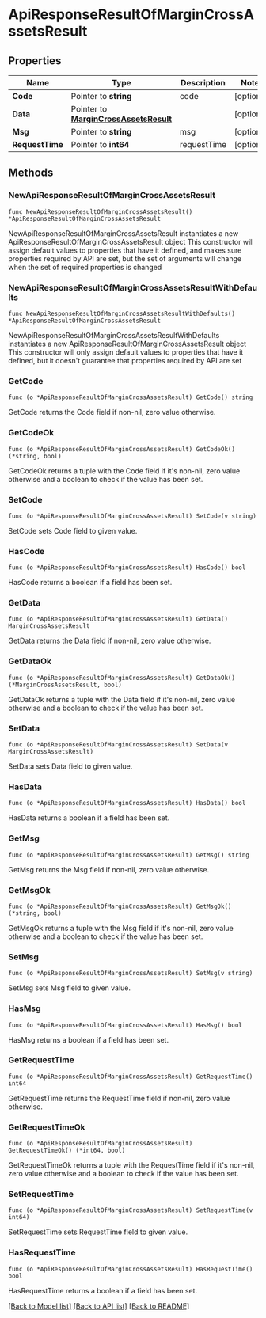 # ApiResponseResultOfMarginCrossAssetsResult

## Properties

Name | Type | Description | Notes
------------ | ------------- | ------------- | -------------
**Code** | Pointer to **string** | code | [optional] 
**Data** | Pointer to [**MarginCrossAssetsResult**](MarginCrossAssetsResult.md) |  | [optional] 
**Msg** | Pointer to **string** | msg | [optional] 
**RequestTime** | Pointer to **int64** | requestTime | [optional] 

## Methods

### NewApiResponseResultOfMarginCrossAssetsResult

`func NewApiResponseResultOfMarginCrossAssetsResult() *ApiResponseResultOfMarginCrossAssetsResult`

NewApiResponseResultOfMarginCrossAssetsResult instantiates a new ApiResponseResultOfMarginCrossAssetsResult object
This constructor will assign default values to properties that have it defined,
and makes sure properties required by API are set, but the set of arguments
will change when the set of required properties is changed

### NewApiResponseResultOfMarginCrossAssetsResultWithDefaults

`func NewApiResponseResultOfMarginCrossAssetsResultWithDefaults() *ApiResponseResultOfMarginCrossAssetsResult`

NewApiResponseResultOfMarginCrossAssetsResultWithDefaults instantiates a new ApiResponseResultOfMarginCrossAssetsResult object
This constructor will only assign default values to properties that have it defined,
but it doesn't guarantee that properties required by API are set

### GetCode

`func (o *ApiResponseResultOfMarginCrossAssetsResult) GetCode() string`

GetCode returns the Code field if non-nil, zero value otherwise.

### GetCodeOk

`func (o *ApiResponseResultOfMarginCrossAssetsResult) GetCodeOk() (*string, bool)`

GetCodeOk returns a tuple with the Code field if it's non-nil, zero value otherwise
and a boolean to check if the value has been set.

### SetCode

`func (o *ApiResponseResultOfMarginCrossAssetsResult) SetCode(v string)`

SetCode sets Code field to given value.

### HasCode

`func (o *ApiResponseResultOfMarginCrossAssetsResult) HasCode() bool`

HasCode returns a boolean if a field has been set.

### GetData

`func (o *ApiResponseResultOfMarginCrossAssetsResult) GetData() MarginCrossAssetsResult`

GetData returns the Data field if non-nil, zero value otherwise.

### GetDataOk

`func (o *ApiResponseResultOfMarginCrossAssetsResult) GetDataOk() (*MarginCrossAssetsResult, bool)`

GetDataOk returns a tuple with the Data field if it's non-nil, zero value otherwise
and a boolean to check if the value has been set.

### SetData

`func (o *ApiResponseResultOfMarginCrossAssetsResult) SetData(v MarginCrossAssetsResult)`

SetData sets Data field to given value.

### HasData

`func (o *ApiResponseResultOfMarginCrossAssetsResult) HasData() bool`

HasData returns a boolean if a field has been set.

### GetMsg

`func (o *ApiResponseResultOfMarginCrossAssetsResult) GetMsg() string`

GetMsg returns the Msg field if non-nil, zero value otherwise.

### GetMsgOk

`func (o *ApiResponseResultOfMarginCrossAssetsResult) GetMsgOk() (*string, bool)`

GetMsgOk returns a tuple with the Msg field if it's non-nil, zero value otherwise
and a boolean to check if the value has been set.

### SetMsg

`func (o *ApiResponseResultOfMarginCrossAssetsResult) SetMsg(v string)`

SetMsg sets Msg field to given value.

### HasMsg

`func (o *ApiResponseResultOfMarginCrossAssetsResult) HasMsg() bool`

HasMsg returns a boolean if a field has been set.

### GetRequestTime

`func (o *ApiResponseResultOfMarginCrossAssetsResult) GetRequestTime() int64`

GetRequestTime returns the RequestTime field if non-nil, zero value otherwise.

### GetRequestTimeOk

`func (o *ApiResponseResultOfMarginCrossAssetsResult) GetRequestTimeOk() (*int64, bool)`

GetRequestTimeOk returns a tuple with the RequestTime field if it's non-nil, zero value otherwise
and a boolean to check if the value has been set.

### SetRequestTime

`func (o *ApiResponseResultOfMarginCrossAssetsResult) SetRequestTime(v int64)`

SetRequestTime sets RequestTime field to given value.

### HasRequestTime

`func (o *ApiResponseResultOfMarginCrossAssetsResult) HasRequestTime() bool`

HasRequestTime returns a boolean if a field has been set.


[[Back to Model list]](../README.md#documentation-for-models) [[Back to API list]](../README.md#documentation-for-api-endpoints) [[Back to README]](../README.md)


